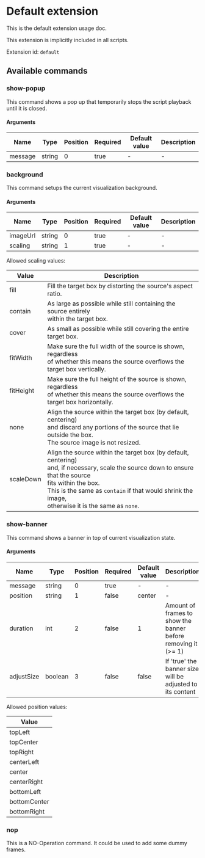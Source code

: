 # Default extension

This is the default extension usage doc. 

This extension is implicitly included in all scripts.

Extension id: `default`

## Available commands

### show-popup

This command shows a pop up that temporarily stops the script playback until it is closed.

#### Arguments

| Name    | Type   | Position | Required | Default value | Description |
|---------|--------|----------|----------|---------------|-------------|
| message | string | 0        | true     | -             | -           |

### background

This command setups the current visualization background.

#### Arguments

| Name     | Type   | Position | Required | Default value | Description |
|----------|--------|----------|----------|---------------|-------------|
| imageUrl | string | 0        | true     | -             | -           |
| scaling  | string | 1        | true     | -             | -           |

Allowed scaling values:

| Value     | Description                                                                                                                                                                                                                                                           |
|-----------|-----------------------------------------------------------------------------------------------------------------------------------------------------------------------------------------------------------------------------------------------------------------------|
| fill      | Fill the target box by distorting the source's aspect ratio.                                                                                                                                                                                                          |
| contain   | As large as possible while still containing the source entirely<br> within the target box.                                                                                                                                                                            |
| cover     | As small as possible while still covering the entire target box.                                                                                                                                                                                                      |
| fitWidth  | Make sure the full width of the source is shown, regardless <br>of whether this means the source overflows the target box vertically.                                                                                                                                 |
| fitHeight | Make sure the full height of the source is shown, regardless <br>of whether this means the source overflows the target box horizontally.                                                                                                                              |
| none      | Align the source within the target box (by default, centering)<br>and discard any portions of the source that lie outside the box. <br>The source image is not resized.                                                                                               |
| scaleDown | Align the source within the target box (by default, centering)<br>and, if necessary, scale the source down to ensure that the source<br>fits within the box. <br>This is the same as `contain` if that would shrink the image,<br>otherwise it is the same as `none`. |

### show-banner

This command shows a banner in top of current visualization state.

#### Arguments

| Name       | Type    | Position | Required | Default value | Description                                                   |
|------------|---------|----------|----------|---------------|---------------------------------------------------------------|
| message    | string  | 0        | true     | -             | -                                                             |
| position   | string  | 1        | false    | center        | -                                                             |
| duration   | int     | 2        | false    | 1             | Amount of frames to show the banner before removing it (>= 1) |
| adjustSize | boolean | 3        | false    | false         | If 'true' the banner size will be adjusted to its content     |

Allowed position values:

| Value        | 
|--------------|
| topLeft      |
| topCenter    |
| topRight     |
| centerLeft   |
| center       |
| centerRight  |
| bottomLeft   |
| bottomCenter |
| bottomRight  |

### nop

This is a NO-Operation command. It could be used to add some dummy frames.
